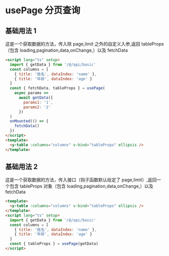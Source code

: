 # usePage 分页查询

## 基础用法 1

这是一个获取数据的方法，传入除 page,limit 之外的自定义入参,返回 tableProps（包含 loading,pagination,data,onChange,）以及 fetchData

```html
<script lang="ts" setup>
  import { getData } from '/@/api/basic'
  const columns = [
    { title: '姓名', dataIndex: 'name' },
    { title: '年龄', dataIndex: 'age' }
  ]
  const { fetchData, tableProps } = usePage(
    async params =>
      await getData({
        params1: '1',
        params2: '2'
      })
  )
  onMounted(() => {
    fetchData()
  })
</script>
<template>
  <y-table :columns="columns" v-bind="tableProps" ellipsis />
</template>
```

## 基础用法 2

这是一个获取数据的方法，传入接口（钩子函数默认给定了 page,limit）,返回一个包含 tableProps 对象（包含 loading,pagination,data,onChange,）以及 fetchData

```html
<template>
  <y-table :columns="columns" v-bind="tableProps" ellipsis />
</template>
<script lang="ts" setup>
  import { getData } from '/@/api/basic'
  const columns = [
    { title: '姓名', dataIndex: 'name' },
    { title: '年龄', dataIndex: 'age' }
  ]
  const { tableProps } = usePage(getData)
</script>
```

